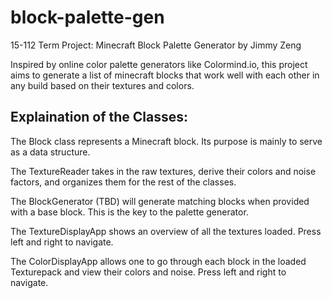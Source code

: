 # block-palette-gen
15-112 Term Project: Minecraft Block Palette Generator by Jimmy Zeng

Inspired by online color palette generators like Colormind.io, this project aims
to generate a list of minecraft blocks that work well with each other in any
build based on their textures and colors.

## Explaination of the Classes:

The Block class represents a Minecraft block.
Its purpose is mainly to serve as a data structure.

The TextureReader takes in the raw textures, derive their colors and noise
factors, and organizes them for the rest of the classes.

The BlockGenerator (TBD) will generate matching blocks when provided with
a base block. This is the key to the palette generator.

The TextureDisplayApp shows an overview of all the textures loaded.
Press left and right to navigate.

The ColorDisplayApp allows one to go through each block in the loaded
Texturepack and view their colors and noise. Press left and right to navigate.